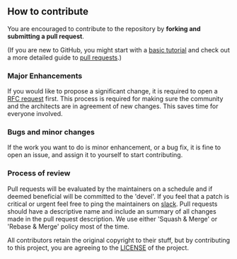 ## How to contribute

You are encouraged to contribute to the repository by **forking and submitting a pull request**.

(If you are new to GitHub, you might start with a [basic tutorial](https://help.github.com/articles/set-up-git) and check out a more detailed guide to [pull requests](https://help.github.com/articles/using-pull-requests/).)

### Major Enhancements

If you would like to propose a significant change, it is required to open a [RFC request](https://github.com/kadalu/rfcs) first. This process is required for making sure the community and the architects are in agreement of new changes. This saves time for everyone involved.

### Bugs and minor changes

If the work you want to do is minor enhancement, or a bug fix, it is fine to open an issue, and assign it to yourself to start contributing.


### Process of review

Pull requests will be evaluated by the maintainers on a schedule and if deemed beneficial will be committed to the 'devel'. If you feel that a patch is critical or urgent feel free to ping the maintainers on [slack](https://kadalu.slack.com). Pull requests should have a descriptive name and include an summary of all changes made in the pull request description. We use either 'Squash & Merge' or 'Rebase & Merge' policy most of the time.

All contributors retain the original copyright to their stuff, but by contributing to this project, you are agreeing to the [LICENSE](./LICENSE) of the project.


